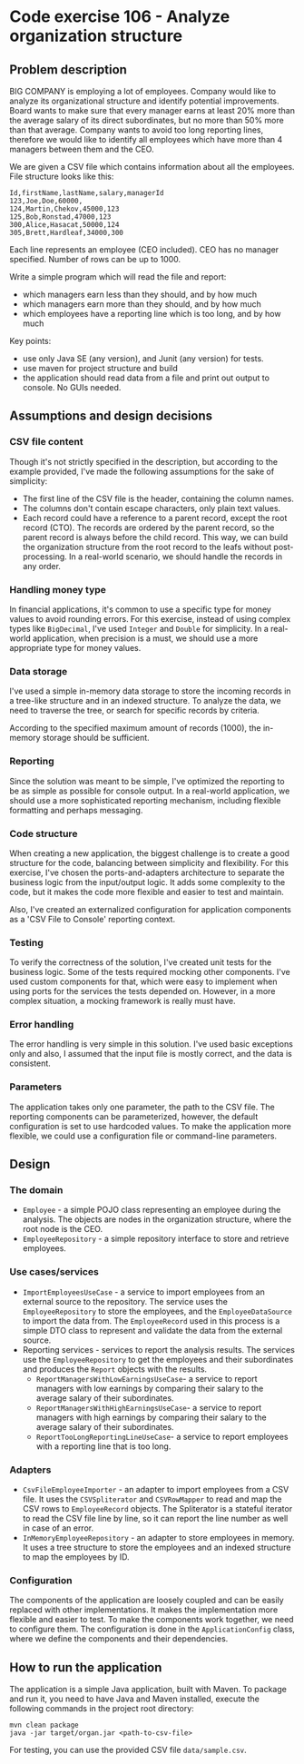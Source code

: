 # Code exercise 106 - Analyze organization structure

## Problem description
BIG COMPANY is employing a lot of employees. Company would like to analyze its organizational
structure and identify potential improvements. Board wants to make sure that every manager earns
at least 20% more than the average salary of its direct subordinates, but no more than 50% more
than that average. Company wants to avoid too long reporting lines, therefore we would like to
identify all employees which have more than 4 managers between them and the CEO.

We are given a CSV file which contains information about all the employees. File structure looks like
this:

```
Id,firstName,lastName,salary,managerId
123,Joe,Doe,60000,
124,Martin,Chekov,45000,123
125,Bob,Ronstad,47000,123
300,Alice,Hasacat,50000,124
305,Brett,Hardleaf,34000,300
```
Each line represents an employee (CEO included). CEO has no manager specified. Number of rows
can be up to 1000.

Write a simple program which will read the file and report:
- which managers earn less than they should, and by how much
- which managers earn more than they should, and by how much
- which employees have a reporting line which is too long, and by how much

Key points:
- use only Java SE (any version), and Junit (any version) for tests.
- use maven for project structure and build
- the application should read data from a file and print out output to console. No GUIs needed.

## Assumptions and design decisions

### CSV file content
Though it's not strictly specified in the description, but according to the example provided,
I've made the following assumptions for the sake of simplicity:
- The first line of the CSV file is the header, containing the column names.
- The columns don't contain escape characters, only plain text values.
- Each record could have a reference to a parent record, except the root record (CTO).
  The records are ordered by the parent record, so the parent record is always before the child record.
  This way, we can build the organization structure from the root record to the leafs without post-processing.
  In a real-world scenario, we should handle the records in any order.

### Handling money type
In financial applications, it's common to use a specific type for money values to avoid rounding errors.
For this exercise, instead of using complex types like `BigDecimal`, I've used `Integer` and `Double` for simplicity.
In a real-world application, when precision is a must, we should use a more appropriate type for money values.

### Data storage
I've used a simple in-memory data storage to store the incoming records in a tree-like structure and in an indexed structure.
To analyze the data, we need to traverse the tree, or search for specific records by criteria.

According to the specified maximum amount of records (1000), the in-memory storage should be sufficient.

### Reporting
Since the solution was meant to be simple, I've optimized the reporting to be as simple as possible
for console output. In a real-world application, we should use a more sophisticated reporting mechanism,
including flexible formatting and perhaps messaging.

### Code structure
When creating a new application, the biggest challenge is to create a good structure for the code,
balancing between simplicity and flexibility. For this exercise, I've chosen the ports-and-adapters architecture
to separate the business logic from the input/output logic. It adds some complexity to the code,
but it makes the code more flexible and easier to test and maintain.

Also, I've created an externalized configuration for application components as a 'CSV File to Console' reporting context.

### Testing
To verify the correctness of the solution, I've created unit tests for the business logic. Some of the tests
required mocking other components. I've used custom components for that, which were easy to implement when using ports
for the services the tests depended on. However, in a more complex situation, a mocking framework is really must have. 

### Error handling
The error handling is very simple in this solution. I've used basic exceptions only and also,
I assumed that the input file is mostly correct, and the data is consistent.

### Parameters
The application takes only one parameter, the path to the CSV file.
The reporting components can be parameterized, however, the default configuration is set to use hardcoded values.
To make the application more flexible, we could use a configuration file or command-line parameters.

## Design

### The domain
- `Employee` - a simple POJO class representing an employee during the analysis.
  The objects are nodes in the organization structure, where the root node is the CEO.
- `EmployeeRepository` - a simple repository interface to store and retrieve employees.

### Use cases/services
- `ImportEmployeesUseCase` - a service to import employees from an external source to the repository.
   The service uses the `EmployeeRepository` to store the employees, and the `EmployeeDataSource` to import the data from.
   The `EmployeeRecord` used in this process is a simple DTO class to represent and validate the data from the external source.
- Reporting services - services to report the analysis results. The services use the `EmployeeRepository` to get the employees and their subordinates
  and produces the `Report` objects with the results.
    - `ReportManagersWithLowEarningsUseCase`- a service to report managers with low earnings by comparing their salary to the average salary of their subordinates.
    - `ReportManagersWithHighEarningsUseCase`- a service to report managers with high earnings by comparing their salary to the average salary of their subordinates.
    - `ReportTooLongReportingLineUseCase`- a service to report employees with a reporting line that is too long.

### Adapters
- `CsvFileEmployeeImporter` - an adapter to import employees from a CSV file. It uses the `CSVSpliterator` and `CSVRowMapper` to read and map the CSV rows to `EmployeeRecord` objects.
  The Spliterator is a stateful iterator to read the CSV file line by line, so it can report the line number as well in case of an error.
- `InMemoryEmployeeRepository` - an adapter to store employees in memory. It uses a tree structure to store the employees and an indexed structure to map the employees by ID.

### Configuration
The components of the application are loosely coupled and can be easily replaced with other implementations.
It makes the implementation more flexible and easier to test. To make the components work together, we need to configure them.
The configuration is done in the `ApplicationConfig` class, where we define the components and their dependencies.

## How to run the application
The application is a simple Java application, built with Maven. To package and run it, you need to have Java and Maven installed,
execute the following commands in the project root directory:

```
mvn clean package
java -jar target/organ.jar <path-to-csv-file>
```
For testing, you can use the provided CSV file `data/sample.csv`.
